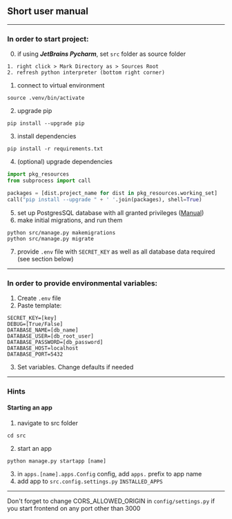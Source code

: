 ## Short user manual

---

### In order to start project:
0) if using _**JetBrains Pycharm**_, set `src` folder as source folder
```text
1. right click > Mark Directory as > Sources Root
2. refresh python interpreter (bottom right corner) 
```
1) connect to virtual environment
```shell
source .venv/bin/activate
```
2) upgrade pip
```shell
pip install --upgrade pip
```
3) install dependencies
```shell
pip install -r requirements.txt
```
4) (optional) upgrade dependencies
```python
import pkg_resources
from subprocess import call

packages = [dist.project_name for dist in pkg_resources.working_set]
call("pip install --upgrade " + ' '.join(packages), shell=True)
```
5) set up PostgresSQL database with all granted privileges ([Manual](https://www.microfocus.com/documentation/idol/IDOL_12_0/MediaServer/Guides/html/English/Content/Getting_Started/Configure/_TRN_Set_up_PostgreSQL.htm))
6) make initial migrations, and run them
```shell
python src/manage.py makemigrations
python src/manage.py migrate
```
7) provide `.env` file with `SECRET_KEY` as well as all database data required (see section below)
---
### In order to provide environmental variables:
1) Create `.env` file
2) Paste template:
```text
SECRET_KEY=[key]
DEBUG=[True/False]
DATABASE_NAME=[db_name]
DATABASE_USER=[db_root_user]
DATABASE_PASSWORD=[db_password]
DATABASE_HOST=localhost
DATABASE_PORT=5432
```
3) Set variables. Change defaults if needed

---

### Hints
#### Starting an app
1) navigate to src folder
```shell
cd src
```
2) start an app
```shell
python manage.py startapp [name]
```
3) in `apps.[name].apps.Config` config, add `apps.` prefix to app name
4) add app to `src.config.settings.py` `INSTALLED_APPS`
---
Don't forget to change CORS_ALLOWED_ORIGIN in `config/settings.py` if you start 
frontend on any port other than 3000
